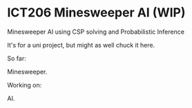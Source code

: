 # ICT206 Minesweeper AI (WIP)
 Minesweeper AI using CSP solving and Probabilistic Inference

It's for a uni project, but might as well chuck it here.

So far:

Minesweeper.


Working on:

AI.
